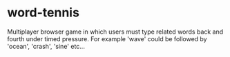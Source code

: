 # word-tennis
Multiplayer browser game in which users must type related words back and fourth under timed pressure. For example 'wave' could be followed by 'ocean', 'crash', 'sine' etc...
